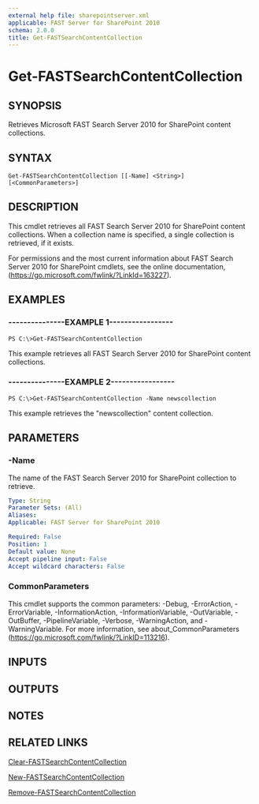 ```yaml
---
external help file: sharepointserver.xml
applicable: FAST Server for SharePoint 2010
schema: 2.0.0
title: Get-FASTSearchContentCollection
---
```


# Get-FASTSearchContentCollection

## SYNOPSIS
Retrieves Microsoft FAST Search Server 2010 for SharePoint content collections.

## SYNTAX

```
Get-FASTSearchContentCollection [[-Name] <String>] [<CommonParameters>]
```

## DESCRIPTION
This cmdlet retrieves all FAST Search Server 2010 for SharePoint content collections.
When a collection name is specified, a single collection is retrieved, if it exists.

For permissions and the most current information about FAST Search Server 2010 for SharePoint cmdlets, see the online documentation, (https://go.microsoft.com/fwlink/?LinkId=163227).

## EXAMPLES

### ---------------EXAMPLE 1-----------------
```
PS C:\>Get-FASTSearchContentCollection
```

This example retrieves all FAST Search Server 2010 for SharePoint content collections.

### ---------------EXAMPLE 2-----------------
```
PS C:\>Get-FASTSearchContentCollection -Name newscollection
```

This example retrieves the "newscollection" content collection.

## PARAMETERS

### -Name
The name of the FAST Search Server 2010 for SharePoint collection to retrieve.

```yaml
Type: String
Parameter Sets: (All)
Aliases: 
Applicable: FAST Server for SharePoint 2010

Required: False
Position: 1
Default value: None
Accept pipeline input: False
Accept wildcard characters: False
```

### CommonParameters
This cmdlet supports the common parameters: -Debug, -ErrorAction, -ErrorVariable, -InformationAction, -InformationVariable, -OutVariable, -OutBuffer, -PipelineVariable, -Verbose, -WarningAction, and -WarningVariable. For more information, see about_CommonParameters (https://go.microsoft.com/fwlink/?LinkID=113216).

## INPUTS

## OUTPUTS

## NOTES

## RELATED LINKS

[Clear-FASTSearchContentCollection](Clear-FASTSearchContentCollection.md)

[New-FASTSearchContentCollection](New-FASTSearchContentCollection.md)

[Remove-FASTSearchContentCollection](Remove-FASTSearchContentCollection.md)


